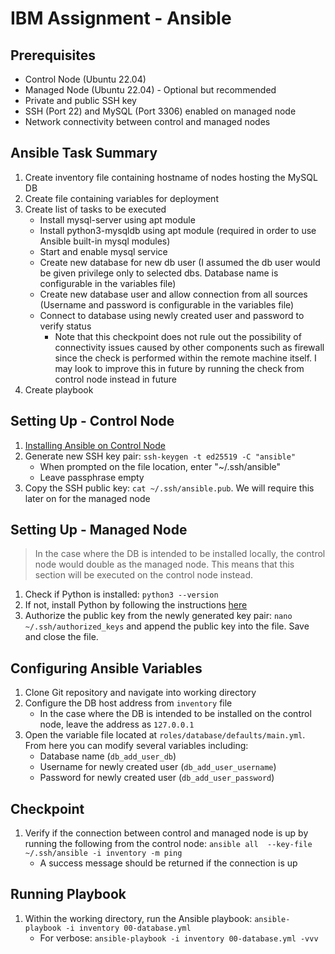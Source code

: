 # IBM Assignment - Ansible
## Prerequisites
- Control Node (Ubuntu 22.04)
- Managed Node (Ubuntu 22.04) - Optional but recommended
- Private and public SSH key
- SSH (Port 22) and MySQL (Port 3306) enabled on managed node
- Network connectivity between control and managed nodes

## Ansible Task Summary
1. Create inventory file containing hostname of nodes hosting the MySQL DB
2. Create file containing variables for deployment
3. Create list of tasks to be executed
    - Install mysql-server using apt module
    - Install python3-mysqldb using apt module (required in order to use Ansible built-in mysql modules)
    - Start and enable mysql service
    - Create new database for new db user (I assumed the db user would be given privilege only to selected dbs. Database name is configurable in the variables file)
    - Create new database user and allow connection from all sources (Username and password is configurable in the variables file)
    - Connect to database using newly created user and password to verify status
        - Note that this checkpoint does not rule out the possibility of connectivity issues caused by other components such as firewall since the check is performed within the remote machine itself. I may look to improve this in future by running the check from control node instead in future
4. Create playbook

## Setting Up - Control Node
1. [Installing Ansible on Control Node](https://docs.ansible.com/ansible/latest/installation_guide/installation_distros.html#installing-ansible-on-ubuntu)
2. Generate new SSH key pair: ```ssh-keygen -t ed25519 -C "ansible"```
    - When prompted on the file location, enter "~/.ssh/ansible"
    - Leave passphrase empty
3. Copy the SSH public key: ```cat ~/.ssh/ansible.pub```. We will require this later on for the managed node

## Setting Up - Managed Node
> In the case where the DB is intended to be installed locally, the control node would double as the managed node. This means that this section will be executed on the control node instead.
1. Check if Python is installed: ```python3 --version```
2. If not, install Python by following the instructions [here](https://phoenixnap.com/kb/how-to-install-python-3-ubuntu)
3. Authorize the public key from the newly generated key pair: ```nano ~/.ssh/authorized_keys``` and append the public key into the file. Save and close the file.

## Configuring Ansible Variables
1. Clone Git repository and navigate into working directory
2. Configure the DB host address from ```inventory``` file
    - In the case where the DB is intended to be installed on the control node, leave the address as ```127.0.0.1```
3. Open the variable file located at ```roles/database/defaults/main.yml```. From here you can modify several variables including:
    - Database name (```db_add_user_db```)
    - Username for newly created user (```db_add_user_username```)
    - Password for newly created user (```db_add_user_password```)

## Checkpoint
1. Verify if the connection between control and managed node is up by running the following from the control node: ```ansible all  --key-file ~/.ssh/ansible -i inventory -m ping```
    - A success message should be returned if the connection is up

## Running Playbook
1. Within the working directory, run the Ansible playbook: ```ansible-playbook -i inventory 00-database.yml```
    - For verbose: ```ansible-playbook -i inventory 00-database.yml -vvv```

